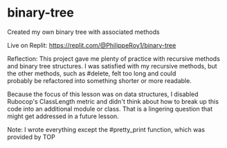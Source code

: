 # binary-tree
Created my own binary tree with associated methods

Live on Replit: https://replit.com/@PhilippeRoy1/binary-tree

Reflection: This project gave me plenty of practice
with recursive methods and binary tree structures.
I was satisfied with my recursive methods, but the other 
methods, such as #delete, felt too long and could  
probably be refactored into something shorter or more 
readable.

Because the focus of this lesson was on data structures,
I disabled Rubocop's ClassLength metric and didn't think
about how to break up this code into an additional module
or class.  That is a lingering question that might get
addressed in a future lesson.

Note:  I wrote everything except the #pretty_print function, which was provided by TOP